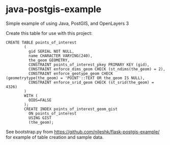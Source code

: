 # java-postgis-example
Simple example of using Java, PostGIS, and OpenLayers 3

Create this table for use with this project:

    CREATE TABLE points_of_interest
            (
              gid SERIAL NOT NULL,
              name CHARACTER VARYING(240),
              the_geom GEOMETRY,
              CONSTRAINT points_of_interest_pkey PRIMARY KEY (gid),
              CONSTRAINT enforce_dims_geom CHECK (st_ndims(the_geom) = 2),
              CONSTRAINT enforce_geotype_geom CHECK (geometrytype(the_geom) = 'POINT'::TEXT OR the_geom IS NULL),
              CONSTRAINT enforce_srid_geom CHECK (st_srid(the_geom) = 4326)
            )
            WITH (
              OIDS=FALSE
            );
            CREATE INDEX points_of_interest_geom_gist
              ON points_of_interest
              USING GIST
              (the_geom);
              
See bootstrap.py from https://github.com/nileshk/flask-postgis-example/ for example of table creation and sample data.
